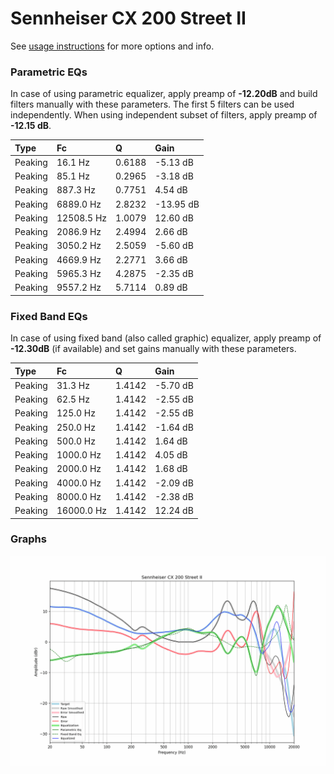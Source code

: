 # Sennheiser CX 200 Street II
See [usage instructions](https://github.com/jaakkopasanen/AutoEq#usage) for more options and info.

### Parametric EQs
In case of using parametric equalizer, apply preamp of **-12.20dB** and build filters manually
with these parameters. The first 5 filters can be used independently.
When using independent subset of filters, apply preamp of **-12.15 dB**.

| Type    | Fc         |      Q | Gain      |
|:--------|:-----------|:-------|:----------|
| Peaking | 16.1 Hz    | 0.6188 | -5.13 dB  |
| Peaking | 85.1 Hz    | 0.2965 | -3.18 dB  |
| Peaking | 887.3 Hz   | 0.7751 | 4.54 dB   |
| Peaking | 6889.0 Hz  | 2.8232 | -13.95 dB |
| Peaking | 12508.5 Hz | 1.0079 | 12.60 dB  |
| Peaking | 2086.9 Hz  | 2.4994 | 2.66 dB   |
| Peaking | 3050.2 Hz  | 2.5059 | -5.60 dB  |
| Peaking | 4669.9 Hz  | 2.2771 | 3.66 dB   |
| Peaking | 5965.3 Hz  | 4.2875 | -2.35 dB  |
| Peaking | 9557.2 Hz  | 5.7114 | 0.89 dB   |

### Fixed Band EQs
In case of using fixed band (also called graphic) equalizer, apply preamp of **-12.30dB**
(if available) and set gains manually with these parameters.

| Type    | Fc         |      Q | Gain     |
|:--------|:-----------|:-------|:---------|
| Peaking | 31.3 Hz    | 1.4142 | -5.70 dB |
| Peaking | 62.5 Hz    | 1.4142 | -2.55 dB |
| Peaking | 125.0 Hz   | 1.4142 | -2.55 dB |
| Peaking | 250.0 Hz   | 1.4142 | -1.64 dB |
| Peaking | 500.0 Hz   | 1.4142 | 1.64 dB  |
| Peaking | 1000.0 Hz  | 1.4142 | 4.05 dB  |
| Peaking | 2000.0 Hz  | 1.4142 | 1.68 dB  |
| Peaking | 4000.0 Hz  | 1.4142 | -2.09 dB |
| Peaking | 8000.0 Hz  | 1.4142 | -2.38 dB |
| Peaking | 16000.0 Hz | 1.4142 | 12.24 dB |

### Graphs
![](./Sennheiser%20CX%20200%20Street%20II.png)